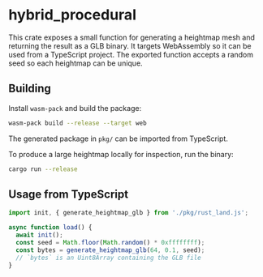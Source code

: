 # hybrid_procedural

This crate exposes a small function for generating a heightmap mesh and
returning the result as a GLB binary.  It targets WebAssembly so it can be used
from a TypeScript project. The exported function accepts a random seed so each
heightmap can be unique.

## Building

Install `wasm-pack` and build the package:

```bash
wasm-pack build --release --target web
```

The generated package in `pkg/` can be imported from TypeScript.

To produce a large heightmap locally for inspection, run the binary:

```bash
cargo run --release
```

## Usage from TypeScript

```ts
import init, { generate_heightmap_glb } from './pkg/rust_land.js';

async function load() {
  await init();
  const seed = Math.floor(Math.random() * 0xffffffff);
  const bytes = generate_heightmap_glb(64, 0.1, seed);
  // `bytes` is an Uint8Array containing the GLB file
}
```
